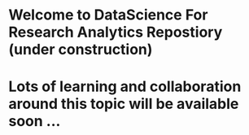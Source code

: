 # Welcome to DataScience For Research Analytics Repostiory (under construction)

# Lots of learning and collaboration around this topic will be available soon ...
